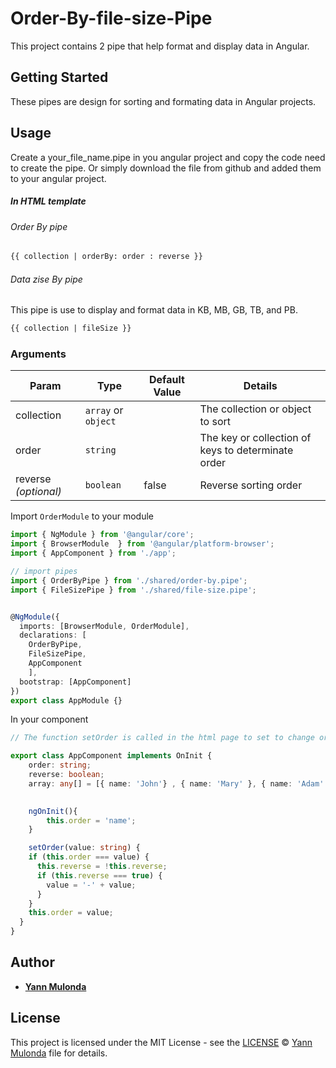 # Order-By-file-size-Pipe

This project contains 2 pipe that help format and display data in Angular.
## Getting Started

These pipes are design for sorting and formating data in Angular projects.

## Usage

Create a your_file_name.pipe in you angular project and copy the code need to create the pipe.
Or simply download the file from github and added them to your angular project.

##### In HTML template 

###### Order By pipe

```html
{{ collection | orderBy: order : reverse }}
```
###### Data zise By pipe
This pipe is use to display and format data in KB, MB, GB, TB, and PB.

```html
{{ collection | fileSize }}
```

### Arguments

| Param | Type | Default Value | Details |
| --- | --- | --- | --- |
| collection | `array` or `object` |  | The collection or object to sort |
| order  | `string` |  | The key or collection of keys to determinate order |
| reverse *(optional)* | `boolean`| false | Reverse sorting order |

Import `OrderModule` to your module

```typescript
import { NgModule } from '@angular/core';
import { BrowserModule  } from '@angular/platform-browser';
import { AppComponent } from './app';

// import pipes
import { OrderByPipe } from './shared/order-by.pipe';
import { FileSizePipe } from './shared/file-size.pipe';


@NgModule({
  imports: [BrowserModule, OrderModule],
  declarations: [
    OrderByPipe,
    FileSizePipe,
    AppComponent
    ],
  bootstrap: [AppComponent]
})
export class AppModule {}

```

In your component

```typescript
// The function setOrder is called in the html page to set to change order

export class AppComponent implements OnInit {
    order: string;
    reverse: boolean;
    array: any[] = [{ name: 'John'} , { name: 'Mary' }, { name: 'Adam' }];
    

    ngOnInit(){
        this.order = 'name';
    }

    setOrder(value: string) {
    if (this.order === value) {
      this.reverse = !this.reverse;
      if (this.reverse === true) {
        value = '-' + value;
      }
    }
    this.order = value;
  }
}
```

## Author

* **[Yann Mulonda](https://github.com/YannMjl)** 

## License

This project is licensed under the MIT License - see the [LICENSE](LICENSE) © [Yann Mulonda](https://github.com/YannMjl) file for details.

